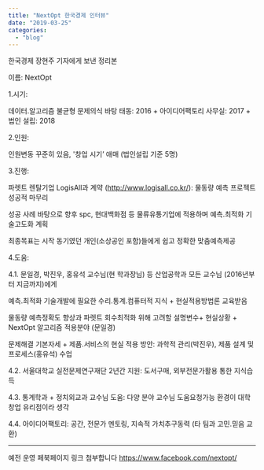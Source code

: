```yaml
---
title: "NextOpt 한국경제 인터뷰"
date: "2019-03-25"
categories: 
  - "blog"
---
```


한국경제 장현주 기자에게 보낸 정리본

이름: NextOpt

1.시기:

데이터.알고리즘 불균형 문제의식 바탕 태동: 2016 + 아이디어팩토리 사무실: 2017 + 법인 설립: 2018

2.인원:

인원변동 꾸준히 있음, '창업 시기’ 애매 (법인설립 기준 5명)

3.진행:

파렛트 렌탈기업 LogisAll과 계약 (http://www.logisall.co.kr/): 물동량 예측 프로젝트 성공적 마무리

성공 사례 바탕으로 향후 spc, 현대백화점 등 물류유통기업에 적용하며 예측.최적화 기술고도화 계획

최종목표는 시작 동기였던 개인(소상공인 포함)들에게 쉽고 정확한 맞춤예측제공

4.도움:

4.1. 문일경, 박진우, 홍유석 교수님(현 학과장님) 등 산업공학과 모든 교수님 (2016년부터 지금까지)에게

예측.최적화 기술개발에 필요한 수리.통계.컴퓨터적 지식 + 현실적용방법론 교육받음

물동량 예측정확도 향상과 파렛트 회수최적화 위해 고려할 설명변수+ 현실상황 + NextOpt 알고리즘 적용분야 (문일경)

문제해결 기본자세 + 제품.서비스의 현실 적용 방안: 과학적 관리(박진우), 제품 설계 및 프로세스(홍유석) 수업

4.2. 서울대학교 실전문제연구재단 2년간 지원: 도서구매, 외부전문가활용 통한 지식습득

4.3. 통계학과 + 정치외교과 교수님 도움: 다양 분야 교수님 도움요청가능 환경이 대학창업 유리점이라 생각

4.4. 아이디어팩토리: 공간, 전문가 멘토링, 지속적 가치추구동력 (타 팀과 고민.믿음 교환)

* * *

예전 운영 페북페이지 링크 첨부합니다 https://www.facebook.com/nextopt/
